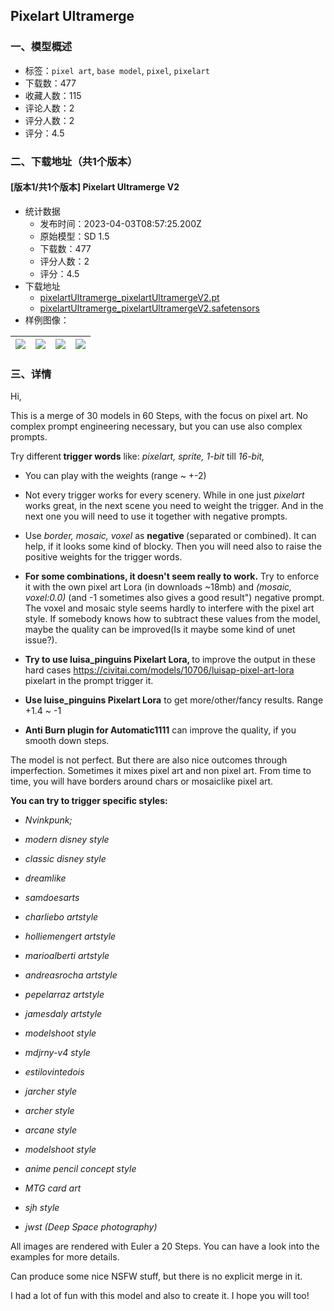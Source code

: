 ## Pixelart Ultramerge
### 一、模型概述

- 标签：`pixel art`, `base model`, `pixel`, `pixelart`
- 下载数：477
- 收藏人数：115
- 评论人数：2
- 评分人数：2
- 评分：4.5

### 二、下载地址（共1个版本）

#### [版本1/共1个版本] Pixelart Ultramerge V2

- 统计数据
  - 发布时间：2023-04-03T08:57:25.200Z
  - 原始模型：SD 1.5
  - 下载数：477
  - 评分人数：2
  - 评分：4.5
- 下载地址
  - [pixelartUltramerge_pixelartUltramergeV2.pt](https://civitai.com/api/download/models/16611?type=Model&format=PickleTensor&size=full&fp=fp16)
  - [pixelartUltramerge_pixelartUltramergeV2.safetensors](https://civitai.com/api/download/models/16611)
- 样例图像：

| <img src="https://image.civitai.com/xG1nkqKTMzGDvpLrqFT7WA/e52ed635-a714-4db6-078e-cb48c9d5f200/width=450/167602.jpeg" /> | <img src="https://image.civitai.com/xG1nkqKTMzGDvpLrqFT7WA/43352f71-c39a-4544-25a4-c2b136c89200/width=450/167621.jpeg" /> | <img src="https://image.civitai.com/xG1nkqKTMzGDvpLrqFT7WA/b3bf648d-b824-45e0-84e1-703582c59900/width=450/167620.jpeg" /> | <img src="https://image.civitai.com/xG1nkqKTMzGDvpLrqFT7WA/0a5f959a-b2af-43a2-6340-2698d45d5600/width=450/167619.jpeg" /> |
| ---- | ---- | ---- | ---- |


### 三、详情
<p>Hi,</p><p>This is a merge of 30 models in 60 Steps, with the focus on pixel art. No complex prompt engineering necessary, but you can use also complex prompts.</p><p></p><p>Try different<strong> trigger words</strong> like: <em>pixelart, sprite, 1-bit </em>till<em> 16-bit,</em></p><ul><li><p>You can play with the weights (range ~ +-2)</p></li><li><p>Not every trigger works for every scenery. While in one just <em>pixelart </em>works great, in the next scene you need to weight the trigger. And in the next one you will need to use it together with negative prompts.</p></li><li><p>Use <em>border, mosaic, voxel</em> as <strong>negative </strong>(separated or combined). It can help, if it looks some kind of blocky. Then you will need also to raise the positive weights for the trigger words.</p></li><li><p><strong>For some combinations, it doesn't seem really to work.</strong> Try to enforce it with the own pixel art Lora (in downloads ~18mb) and <em>(mosaic, voxel:0.0) </em>(and -1 sometimes also gives a good result") negative prompt. The voxel and mosaic style seems hardly to interfere with the pixel art style. If somebody knows how to subtract these values from the model, maybe the quality can be improved(Is it maybe some kind of unet issue?).</p></li><li><p><strong>Try to use luisa_pinguins Pixelart Lora, </strong>to improve the output in these hard cases <a target="_blank" rel="ugc" href="https://civitai.com/models/10706/luisap-pixel-art-lora">https://civitai.com/models/10706/luisap-pixel-art-lora</a> pixelart in the prompt trigger it.</p></li><li><p><strong>Use luise_pinguins Pixelart Lora</strong> to get more/other/fancy results. Range +1.4 ~ -1</p></li><li><p><strong>Anti Burn plugin for Automatic1111</strong> can improve the quality, if you smooth down steps.</p></li></ul><p>The model is not perfect. But there are also nice outcomes through imperfection. Sometimes it mixes pixel art and non pixel art. From time to time, you will have borders around chars or mosaiclike pixel art.</p><p></p><p><strong>You can try to trigger specific styles:</strong></p><ul><li><p><em>Nvinkpunk;</em></p></li><li><p><em>modern disney style</em></p></li><li><p><em>classic disney style</em></p></li><li><p><em>dreamlike</em></p></li><li><p><em>samdoesarts</em></p></li><li><p><em>charliebo artstyle</em></p></li><li><p><em>holliemengert artstyle</em></p></li><li><p><em>marioalberti artstyle</em></p></li><li><p><em>andreasrocha artstyle</em></p></li><li><p><em>pepelarraz artstyle</em></p></li><li><p><em>jamesdaly artstyle</em></p></li><li><p><em>modelshoot style</em></p></li><li><p><em>mdjrny-v4 style</em></p></li><li><p><em>estilovintedois</em></p></li><li><p><em>jarcher style</em></p></li><li><p><em>archer style</em></p></li><li><p><em>arcane style</em></p></li><li><p><em>modelshoot style</em></p></li><li><p><em>anime pencil concept style</em></p></li><li><p><em>MTG card art</em></p></li><li><p><em>sjh style</em></p></li><li><p><em>jwst (Deep Space photography)</em></p></li></ul><p></p><p>All images are rendered with Euler a 20 Steps. You can have a look into the examples for more details.</p><p>Can produce some nice NSFW stuff, but there is no explicit merge in it.</p><p></p><p>I had a lot of fun with this model and also to create it. I hope you will too!</p><p></p>